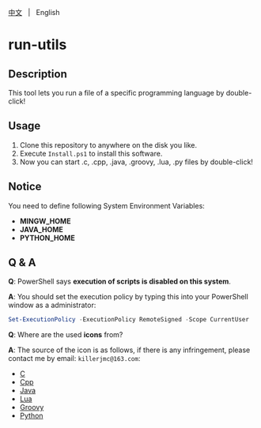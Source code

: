 [中文](README.zh.md) &nbsp; | &nbsp; English

# run-utils



## Description

This tool lets you run a file of a specific programming language by double-click!



## Usage

1. Clone this repository to anywhere on the disk you like.
2. Execute `Install.ps1` to install this software.
3. Now you can start .c, .cpp, .java, .groovy, .lua, .py files by double-click!



## Notice

You need to define following System Environment Variables:

+ **MINGW_HOME**
+ **JAVA_HOME**
+ **PYTHON_HOME**



## Q & A

**Q**: PowerShell says **execution of scripts is disabled on this system**.

**A**:  You should set the execution policy by typing this into your PowerShell window as a administrator:

```powershell
Set-ExecutionPolicy -ExecutionPolicy RemoteSigned -Scope CurrentUser
```



**Q**: Where are the used **icons** from?

**A**: The source of the icon is as follows, if there is any infringement, please contact me by email: `killerjmc@163.com`:

+ [C](https://www.iconfont.cn/collections/detail?spm=a313x.7781069.0.da5a778a4&cid=21124)
+ [Cpp](https://commons.wikimedia.org/wiki/File:ISO_C%2B%2B_Logo.svg)
+ [Java](https://brandlogos.net/java-eps-40925.html)
+ [Lua](https://en.wikipedia.org/wiki/File:Lua-Logo.svg)
+ [Groovy](https://commons.wikimedia.org/wiki/File:Groovy-logo.svg)
+ [Python](https://www.iconfont.cn/collections/detail?spm=a313x.7781069.0.da5a778a4&cid=12938)
